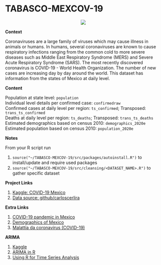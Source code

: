 # TABASCO-MEXCOV-19

<p align="center">
  <img src = "figs/mexico.jpeg"/>
</p>

**Context**

Coronaviruses are a large family of viruses which may cause illness in animals or humans. In humans, several coronaviruses are known to cause respiratory infections ranging from the common cold to more severe diseases such as Middle East Respiratory Syndrome (MERS) and Severe Acute Respiratory Syndrome (SARS). The most recently discovered coronavirus is COVID-19 - World Health Organization. The number of new cases are increasing day by day around the world. This dataset has information from the states of Mexico at daily level.

**Content**

Population at state level: `population` <br/>
Individual level details per confirmed case: `confirmedraw` <br/>
Confirmed cases at daily level per region: `ts_confirmed`; Transposed: `trans_ts_confirmed` <br/>
Deaths at daily level per region: `ts_deaths`; Transposed: `trans_ts_deaths` <br/>
Estimated demographics based on census 2010: `demographics_2020e` <br/>
Estimated population based on census 2010: `population_2020e` <br/>

**Notes**

From your R script run

 1. `source("~/TABASCO-MEXCOV-19/src/packages/autoinstall.R")` to install/update and require used packages <br/>
 2. `source("~/TABASCO-MEXCOV-19/src/cleansing/<DATASET_NAME>.R")` to gather specific dataset <br/>


**Project Links**

  1. [Kaggle: COVID-19 Mexico](https://www.kaggle.com/carloslira/covid19-mexico)
  2. [Data source: github/carloscerlira](https://github.com/carloscerlira/COVIDMX/tree/master)
 
**Extra Links**
 
  1. [COVID-19 pandemic in Mexico](https://en.wikipedia.org/wiki/COVID-19_pandemic_in_Mexico)
  2. [Demographics of Mexico](https://en.wikipedia.org/wiki/Demographics_of_Mexico#Demographic_dynamics)
  3. [Malattia da coronavirus (COVID-19)](https://www.google.com/search?sxsrf=ALeKk02Ayqjbn8ehNTAxQcjuA1NRcY_hHg%3A1592899181787&ei=bbbxXoTZL8fergSl1aD4Dw&q=mexico+covid+&oq=mexico+covid+&gs_lcp=CgZwc3ktYWIQAzIECCMQJzIECCMQJzIGCCMQJxATMgIIADIFCAAQywEyAggAMgUIABDLATIFCAAQywEyBQgAEMsBMgUIABDLAToGCAAQFhAeUJocWNEoYLEqaABwAHgAgAHPAYgBswiSAQU3LjIuMZgBAKABAaoBB2d3cy13aXo&sclient=psy-ab&ved=0ahUKEwjEw5Lvu5fqAhVHr4sKHaUqCP8Q4dUDCAw&uact=5#wptab=s:H4sIAAAAAAAAAONgVuLVT9c3NMwySk6OL8zJecTYxMgt8PLHPWGpyklrTl5jLOYS901NyUzOzEt1ySxOTSxO9clPTizJzM8T0uNic80rySypFFLhEpRCNUeDQYqfC1VISIOLA65XhotXilM_V98gydIgvgiompsLweXZxcTtkZqYU5IRXJJYUryIVQpEZxaXZCZnpCoUlyo45xfl5yWWZRaVFgMAVJFaHsIAAAA)
  
**ARIMA**
 
  1. [Kaggle](https://www.kaggle.com/nitishabharathi/the-story-of-covid-19-in-india-eda-and-prediction#Prediction-)
  2. [ARIMA in R](https://otexts.com/fpp2/arima-r.html) 
  3. [Using R for Time Series Analysis](https://a-little-book-of-r-for-time-series.readthedocs.io/en/latest/src/timeseries.html)
